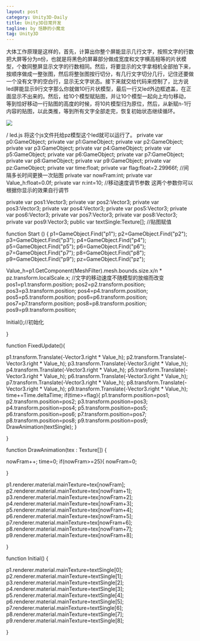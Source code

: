 ```yaml
---
layout: post
category: Unity3D-Daily
title: Unity3D日常开发
tagline: by 恬静的小魔龙
tag: Unity3D
---
```


大体工作原理是这样的，首先，计算出你整个屏能显示几行文字，按照文字的行数把大屏等分为n份，也就是将黑色的屏幕部分做成宽度和文字横高相等的片状模型，个数同整屏显示文字的行数相同。然后，将要显示的文字拿相机全部拍下来，按顺序做成一整张图，然后将整张图按行切分，有几行文字切分几行，记住还要做一个没有文字的空白行，显示无文字状态。接下来就交给代码来控制了，比方说led屏能显示9行文字那么你就做10行片状模型，最后一行又led外边框遮盖，在正面显示不出来的。然后，给10个模型赋贴图，并让10个模型一起向上均匀移动，等到恰好移动一行贴图的高度的时候，将10片模型归为原位，然后，从新赋n-1行内容的贴图，以此类推，等到所有文字全部走完，恢复初始状态继续循环。


<img src="http://img.blog.csdn.net/20171028171632485?watermark/2/text/aHR0cDovL2Jsb2cuY3Nkbi5uZXQvcTc2NDQyNDU2Nw==/font/5a6L5L2T/fontsize/400/fill/I0JBQkFCMA==/dissolve/70/gravity/SouthEast"></img>

/   led.js 将这个js文件托给pz模型这个led就可以运行了。
private var p0:GameObject;
private var p1:GameObject;
private var p2:GameObject;
private var p3:GameObject;
private var p4:GameObject;
private var p5:GameObject;
private var p6:GameObject;
private var p7:GameObject;
private var p8:GameObject;
private var p9:GameObject;
private var pz:GameObject;
private var time:float;
private var flag:float=2.29966f;  //间隔多长时间更换一次贴图
private var nowFram:int;
private var Value_h:float=0.0f;
private var n:int=10;        //移动速度调节参数           这两个参数你可以根据你显示的效果自行调节

private var pos1:Vector3;
private var pos2:Vector3;
private var pos3:Vector3;
private var pos4:Vector3;
private var pos5:Vector3;
private var pos6:Vector3;
private var pos7:Vector3;
private var pos8:Vector3;
private var pos9:Vector3;
public var textSingle:Texture[];  //贴图赋值

function Start () {
p1=GameObject.Find("p1");
p2=GameObject.Find("p2");
p3=GameObject.Find("p3");
p4=GameObject.Find("p4");
p5=GameObject.Find("p5");
p6=GameObject.Find("p6");
p7=GameObject.Find("p7");
p8=GameObject.Find("p8");
p9=GameObject.Find("p9");
pz=GameObject.Find("pz");
      
 Value_h=p1.GetComponent(MeshFilter).mesh.bounds.size.x/n * pz.transform.localScale.x;  //文字的移动速度不随模型的放缩而改变
  pos1=p1.transform.position;
    pos2=p2.transform.position;
      pos3=p3.transform.position;
        pos4=p4.transform.position;
          pos5=p5.transform.position;
            pos6=p6.transform.position;
              pos7=p7.transform.position;
                pos8=p8.transform.position;
                  pos9=p9.transform.position;                 


Initial();//初始化

}


function FixedUpdate(){
 
p1.transform.Translate(-Vector3.right * Value_h);
p2.transform.Translate(-Vector3.right * Value_h);
p3.transform.Translate(-Vector3.right * Value_h);
p4.transform.Translate(-Vector3.right * Value_h);
p5.transform.Translate(-Vector3.right * Value_h);
p6.transform.Translate(-Vector3.right * Value_h);
p7.transform.Translate(-Vector3.right * Value_h);
p8.transform.Translate(-Vector3.right * Value_h);
p9.transform.Translate(-Vector3.right * Value_h);
time+=Time.deltaTime;
if(time>=flag){
p1.transform.position=pos1;
p2.transform.position=pos2;
p3.transform.position=pos3;
p4.transform.position=pos4;
p5.transform.position=pos5;
p6.transform.position=pos6;
p7.transform.position=pos7;
p8.transform.position=pos8;
p9.transform.position=pos9;
DrawAnimation(textSingle);
 }
 
}

function DrawAnimation(tex : Texture[])
{ 
   
   nowFram++;
   time=0;
   if(nowFram>=25){
     nowFram=0;
   
   }
  
   p1.renderer.material.mainTexture=tex[nowFram];
   p2.renderer.material.mainTexture=tex[nowFram+1];
    p3.renderer.material.mainTexture=tex[nowFram+2];
     p4.renderer.material.mainTexture=tex[nowFram+3];
      p5.renderer.material.mainTexture=tex[nowFram+4];
       p6.renderer.material.mainTexture=tex[nowFram+5];
        p7.renderer.material.mainTexture=tex[nowFram+6];
         p8.renderer.material.mainTexture=tex[nowFram+7];
          p9.renderer.material.mainTexture=tex[nowFram+8];
          
}


function Initial()
{


 p1.renderer.material.mainTexture=textSingle[0];
 p2.renderer.material.mainTexture=textSingle[1];
 p3.renderer.material.mainTexture=textSingle[2];
 p4.renderer.material.mainTexture=textSingle[3];
 p5.renderer.material.mainTexture=textSingle[4];
 p6.renderer.material.mainTexture=textSingle[5];
 p7.renderer.material.mainTexture=textSingle[6];
 p8.renderer.material.mainTexture=textSingle[7];
 p9.renderer.material.mainTexture=textSingle[8];


}
